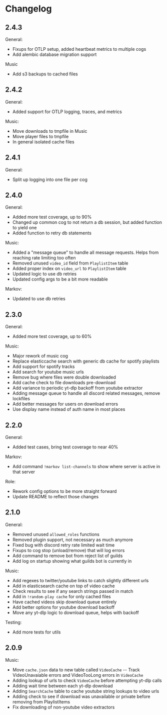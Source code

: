 # Changelog

## 2.4.3

General:
- Fixups for OTLP setup, added heartbeat metrics to multiple cogs
- Add alembic database migration support

Music
- Add s3 backups to cached files

## 2.4.2

General:
- Added support for OTLP logging, traces, and metrics

Music:
- Move downloads to tmpfile in Music
- Move player files to tmpfile
- In general isolated cache files

## 2.4.1

General:
- Split up logging into one file per cog

## 2.4.0

General:
- Added more test coverage, up to 90%
- Changed up common cog to not return a db session, but added function to yield one
- Added function to retry db statements

Music:
- Added a "message queue" to handle all message requests. Helps from reaching rate limiting too often
- Removed unused `video_id` field from `PlaylistItem` table
- Added proper index on `video_url` to `PlaylistItem` table
- Updated logic to use db retries
- Updated config args to be a bit more readable

Markov:
- Updated to use db retries

## 2.3.0

General:
- Added more test coverage, up to 60%

Music:
- Major rework of music cog
- Replace elasticcache search with generic db cache for spotify playlists
- Add support for spotify tracks
- Add search for youtube music urls
- Remove bug where files were double downloaded
- Add cache check to file downloads pre-download
- Add variance to periodic yt-dlp backoff from youtube extractor
- Adding message queue to handle all discord related messages, remove lockfiles
- Add better messages for users on download errors
- Use display name instead of auth name in most places

## 2.2.0

General:
- Added test cases, bring test coverage to near 40%

Markov:
- Add command `!markov list-channels` to show where server is active in that server

Role:
- Rework config options to be more straight forward
- Update README to reflect those changes

## 2.1.0

General:
- Removed unused `allowed_roles` functions
- Removed plugin support, not necessary as much anymore
- Fixed bug with discord retry rate limited wait time
- Fixups to cog stop (unload/remove) that will log errors
- Add command to remove bot from reject list of guilds
- Add log on startup showing what guilds bot is currently in

Music:
- Add regexes to twitter/youtube links to catch slightly different urls
- Add in elasticsearch cache on top of video cache
- Check results to see if any search strings passed in match
- Add in `!random-play cache` for only cached files
- Have cached videos skip download queue entirely
- Add better options for youtube download backoff
- Move any yt-dlp logic to download queue, helps with backoff

Testing:
- Add more tests for utils

## 2.0.9

Music:
- Move `cache.json` data to new table called `VideoCache`
-- Track VideoUnavaiable errors and VideoTooLong errors in `VideoCache`
- Adding lookup of urls to check `VideoCache` before attempting yt-dlp calls
- Adding wait time between each yt-dlp download
- Adding `SearchCache` table to cache youtube string lookups to video urls
- Adding check to see if download was unavailable or private before removing from PlaylistItems
- Fix downloading of non-youtube video extractors